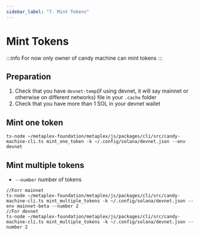 ```yaml
---
sidebar_label: "7. Mint Tokens"
---
```


# Mint Tokens
:::info
For now only owner of candy machine can mint tokens
:::

## Preparation
1. Check that you have `devnet-temp`(if using devnet, it will say mainnet or otherwise on different networks) file in your `.cache` folder
2. Check that you have more than 1 SOL in your devnet wallet

## Mint one token
```
ts-node ~/metaplex-foundation/metaplex/js/packages/cli/src/candy-machine-cli.ts mint_one_token -k ~/.config/solana/devnet.json --env devnet
```

## Mint multiple tokens
- `--number` number of tokens
```
//Forr mainnet
ts-node ~/metaplex-foundation/metaplex/js/packages/cli/src/candy-machine-cli.ts mint_multiple_tokens -k ~/.config/solana/devnet.json --env mainnet-beta --number 2
//For devnet
ts-node ~/metaplex-foundation/metaplex/js/packages/cli/src/candy-machine-cli.ts mint_multiple_tokens -k ~/.config/solana/devnet.json --number 2

```

